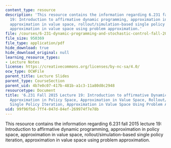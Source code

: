 ```yaml
---
content_type: resource
description: 'This resource contains the information regarding 6.231 fall 2015 lecture
  19: Introduction to affirmative dynamic programming, approximation in policy space,
  approximation in value space, rollout/simulation-based single policy iteration,
  approximation in value space using problem approximation.'
file: /courses/6-231-dynamic-programming-and-stochastic-control-fall-2015/99f96fbd7ff4047d84ef269974f7e78b_MIT6_231F15_Lec19.pdf
file_size: 950369
file_type: application/pdf
hide_download: true
hide_download_original: null
learning_resource_types:
- Lecture Notes
license: https://creativecommons.org/licenses/by-nc-sa/4.0/
ocw_type: OCWFile
parent_title: Lecture Slides
parent_type: CourseSection
parent_uid: 4b7e0c07-417b-481b-a1c3-11a80d8c2948
resourcetype: Document
title: '6.231 Fall 2015 Lecture 19: Introduction to affirmative Dynamic Programming,
  Approximation in Policy Space, Approximation in Value Space, Rollout/Simulation-based
  Single Policy Iteration, Approximation in Value Space Using Problem Approximation'
uid: 99f96fbd-7ff4-047d-84ef-269974f7e78b
---
```

This resource contains the information regarding 6.231 fall 2015 lecture 19: Introduction to affirmative dynamic programming, approximation in policy space, approximation in value space, rollout/simulation-based single policy iteration, approximation in value space using problem approximation.